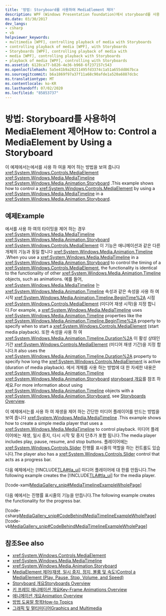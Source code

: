 ```yaml
---
title: '방법: Storyboard를 사용하여 MediaElement 제어'
description: WPF (Windows Presentation foundation)에서 storyboard를 사용 하 여 미디어 재생을 제어 합니다. 간단한 미디어 플레이어를 만드는 다음 예제를 참조 하세요.
ms.date: 03/30/2017
dev_langs:
- csharp
- vb
helpviewer_keywords:
- multimedia [WPF], controlling playback of media with Storyboards
- controlling playback of media [WPF], with Storyboards
- Storyboards [WPF], controlling playback of media with
- media [WPF], controlling playback with Storyboards
- playback of media [WPF], controlling with Storyboards
ms.assetid: 6128ca77-b826-4e36-b968-6f237157c543
ms.openlocfilehash: 5a5e41b9a28211495fd3374c1a51a655dd867bca
ms.sourcegitcommit: b6a1869f97a37f11a68c90afde1a520a6887dcbc
ms.translationtype: MT
ms.contentlocale: ko-KR
ms.lasthandoff: 07/02/2020
ms.locfileid: "85853737"
---
```

# <a name="how-to-control-a-mediaelement-by-using-a-storyboard"></a><span data-ttu-id="c2079-104">방법: Storyboard를 사용하여 MediaElement 제어</span><span class="sxs-lookup"><span data-stu-id="c2079-104">How to: Control a MediaElement by Using a Storyboard</span></span>
<span data-ttu-id="c2079-105">이 예제에서는에서를 사용 하 여을 제어 하는 방법을 보여 줍니다 <xref:System.Windows.Controls.MediaElement> <xref:System.Windows.Media.MediaTimeline> <xref:System.Windows.Media.Animation.Storyboard> .</span><span class="sxs-lookup"><span data-stu-id="c2079-105">This example shows how to control a <xref:System.Windows.Controls.MediaElement> by using a <xref:System.Windows.Media.MediaTimeline> in a <xref:System.Windows.Media.Animation.Storyboard>.</span></span>  
  
## <a name="example"></a><span data-ttu-id="c2079-106">예제</span><span class="sxs-lookup"><span data-stu-id="c2079-106">Example</span></span>  
 <span data-ttu-id="c2079-107">에서를 사용 하 여의 타이밍을 제어 하는 경우 <xref:System.Windows.Media.MediaTimeline> <xref:System.Windows.Media.Animation.Storyboard> <xref:System.Windows.Controls.MediaElement> 이 기능은 애니메이션과 같은 다른 개체의 기능과 동일 합니다 <xref:System.Windows.Media.Animation.Timeline> .</span><span class="sxs-lookup"><span data-stu-id="c2079-107">When you use a <xref:System.Windows.Media.MediaTimeline> in a <xref:System.Windows.Media.Animation.Storyboard> to control the timing of a <xref:System.Windows.Controls.MediaElement>, the functionality is identical to the functionality of other <xref:System.Windows.Media.Animation.Timeline> objects, such as animations.</span></span> <span data-ttu-id="c2079-108">예를 들어, <xref:System.Windows.Media.MediaTimeline> 는 <xref:System.Windows.Media.Animation.Timeline> 속성과 같은 속성을 사용 하 여 시작 <xref:System.Windows.Media.Animation.Timeline.BeginTime%2A> 시점 <xref:System.Windows.Controls.MediaElement> (미디어 재생 시작)을 지정 합니다.</span><span class="sxs-lookup"><span data-stu-id="c2079-108">For example, a <xref:System.Windows.Media.MediaTimeline> uses <xref:System.Windows.Media.Animation.Timeline> properties like the <xref:System.Windows.Media.Animation.Timeline.BeginTime%2A> property to specify when to start a <xref:System.Windows.Controls.MediaElement> (start media playback).</span></span> <span data-ttu-id="c2079-109">또한 속성을 사용 하 여 <xref:System.Windows.Media.Animation.Timeline.Duration%2A> 이 활성 상태인 기간 <xref:System.Windows.Controls.MediaElement> (미디어 재생 기간)을 지정 합니다.</span><span class="sxs-lookup"><span data-stu-id="c2079-109">It also uses the <xref:System.Windows.Media.Animation.Timeline.Duration%2A> property to specify how long the <xref:System.Windows.Controls.MediaElement> is active (duration of media playback).</span></span> <span data-ttu-id="c2079-110">에서 개체를 사용 하는 방법에 대 한 자세한 내용은 <xref:System.Windows.Media.Animation.Timeline> <xref:System.Windows.Media.Animation.Storyboard> [storyboard 개요](storyboards-overview.md)를 참조 하세요.</span><span class="sxs-lookup"><span data-stu-id="c2079-110">For more information about using <xref:System.Windows.Media.Animation.Timeline> objects with a <xref:System.Windows.Media.Animation.Storyboard>, see [Storyboards Overview](storyboards-overview.md).</span></span>  
  
 <span data-ttu-id="c2079-111">이 예제에서는를 사용 하 여 재생을 제어 하는 간단한 미디어 플레이어를 만드는 방법을 보여 줍니다 <xref:System.Windows.Media.MediaTimeline> .</span><span class="sxs-lookup"><span data-stu-id="c2079-111">This example shows how to create a simple media player that uses a <xref:System.Windows.Media.MediaTimeline> to control playback.</span></span> <span data-ttu-id="c2079-112">미디어 플레이어에는 재생, 일시 중지, 다시 시작 및 중지 단추가 포함 됩니다.</span><span class="sxs-lookup"><span data-stu-id="c2079-112">The media player includes play, pause, resume, and stop buttons.</span></span> <span data-ttu-id="c2079-113">플레이어에는 <xref:System.Windows.Controls.Slider> 진행률 표시줄의 역할을 하는 컨트롤도 있습니다.</span><span class="sxs-lookup"><span data-stu-id="c2079-113">The player also has a <xref:System.Windows.Controls.Slider> control that acts as a progress bar.</span></span>  
  
 <span data-ttu-id="c2079-114">다음 예제에서는 [!INCLUDE[TLA#tla_ui](../../../../includes/tlasharptla-ui-md.md)] 미디어 플레이어에 대 한를 만듭니다.</span><span class="sxs-lookup"><span data-stu-id="c2079-114">The following example creates the [!INCLUDE[TLA#tla_ui](../../../../includes/tlasharptla-ui-md.md)] for the media player.</span></span>  
  
 [!code-xaml[MediaGallery_snip#MediaTimelineExampleWholePage](~/samples/snippets/visualbasic/VS_Snippets_Wpf/MediaGallery_snip/VB/MediaTimelineExample.xaml#mediatimelineexamplewholepage)]  
  
 <span data-ttu-id="c2079-115">다음 예에서는 진행률 표시줄의 기능을 만듭니다.</span><span class="sxs-lookup"><span data-stu-id="c2079-115">The following example creates the functionality for the progress bar.</span></span>  
  
 [!code-csharp[MediaGallery_snip#CodeBehindMediaTimelineExampleWholePage](~/samples/snippets/csharp/VS_Snippets_Wpf/MediaGallery_snip/CSharp/MediaTimelineExample.xaml.cs#codebehindmediatimelineexamplewholepage)]
 [!code-vb[MediaGallery_snip#CodeBehindMediaTimelineExampleWholePage](~/samples/snippets/visualbasic/VS_Snippets_Wpf/MediaGallery_snip/VB/MediaTimelineExample.xaml.vb#codebehindmediatimelineexamplewholepage)]  
  
## <a name="see-also"></a><span data-ttu-id="c2079-116">참조</span><span class="sxs-lookup"><span data-stu-id="c2079-116">See also</span></span>

- <xref:System.Windows.Controls.MediaElement>
- <xref:System.Windows.Media.MediaTimeline>
- <xref:System.Windows.Media.Animation.Storyboard>
- [<span data-ttu-id="c2079-117">MediaElement 제어(재생, 일시 중지, 정지, 볼륨 및 속도)</span><span class="sxs-lookup"><span data-stu-id="c2079-117">Control a MediaElement (Play, Pause, Stop, Volume, and Speed)</span></span>](how-to-control-a-mediaelement-play-pause-stop-volume-and-speed.md)
- [<span data-ttu-id="c2079-118">Storyboard 개요</span><span class="sxs-lookup"><span data-stu-id="c2079-118">Storyboards Overview</span></span>](storyboards-overview.md)
- [<span data-ttu-id="c2079-119">키 프레임 애니메이션 개요</span><span class="sxs-lookup"><span data-stu-id="c2079-119">Key-Frame Animations Overview</span></span>](key-frame-animations-overview.md)
- [<span data-ttu-id="c2079-120">애니메이션 개요</span><span class="sxs-lookup"><span data-stu-id="c2079-120">Animation Overview</span></span>](animation-overview.md)
- [<span data-ttu-id="c2079-121">방법 도움말 항목</span><span class="sxs-lookup"><span data-stu-id="c2079-121">How-to Topics</span></span>](audio-and-video-how-to-topics.md)
- [<span data-ttu-id="c2079-122">그래픽 및 멀티미디어</span><span class="sxs-lookup"><span data-stu-id="c2079-122">Graphics and Multimedia</span></span>](index.md)
